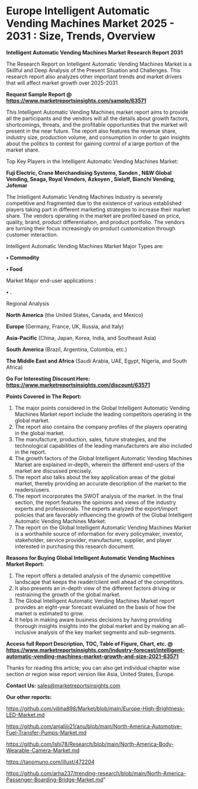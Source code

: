 # Europe Intelligent Automatic Vending Machines Market 2025 - 2031 : Size, Trends, Overview

<strong>Intelligent Automatic Vending Machines Market Research Report 2031</strong>

The Research Report on Intelligent Automatic Vending Machines Market is a Skillful and Deep Analysis of the Present Situation and Challenges. This research report also analyzes other important trends and market drivers that will affect market growth over 2025-2031.

<strong>Request Sample Report @ <a href=https://www.marketreportsinsights.com/sample/63571>https://www.marketreportsinsights.com/sample/63571</a></strong>

This Intelligent Automatic Vending Machines market report aims to provide all the participants and the vendors will all the details about growth factors, shortcomings, threats, and the profitable opportunities that the market will present in the near future. The report also features the revenue share, industry size, production volume, and consumption in order to gain insights about the politics to contest for gaining control of a large portion of the market share.

Top Key Players in the Intelligent Automatic Vending Machines Market:

<strong>Fuji Electric, Crane Merchandising Systems, Sanden , N&W Global Vending, Seaga, Royal Vendors, Azkoyen , Sielaff, Bianchi Vending, Jofemar</strong>

The Intelligent Automatic Vending Machines Industry is severely competitive and fragmented due to the existence of various established players taking part in different marketing strategies to increase their market share. The vendors operating in the market are profiled based on price, quality, brand, product differentiation, and product portfolio. The vendors are turning their focus increasingly on product customization through customer interaction.

Intelligent Automatic Vending Machines Market Major Types are:

<strong>• Commodity

• Food</strong>

Market Major end-user applications :

<strong>• .</strong>

Regional Analysis

</u><strong><b>North America</b></strong> (the United States, Canada, and Mexico)

<strong><b>Europe </b></strong>(Germany, France, UK, Russia, and Italy)

<strong><b>Asia-Pacific</b></strong> (China, Japan, Korea, India, and Southeast Asia)

<strong><b>South America</b></strong> (Brazil, Argentina, Colombia, etc.)

<strong><b>The Middle East and Africa</b></strong> (Saudi Arabia, UAE, Egypt, Nigeria, and South Africa)

<strong>Go For Interesting Discount Here: <a href=https://www.marketreportsinsights.com/discount/63571>https://www.marketreportsinsights.com/discount/63571</a></strong>

<strong>Points Covered in The Report:</strong>
<ol>
  <li>The major points considered in the Global Intelligent Automatic Vending Machines Market report include the leading competitors operating in the global market.</li>
  <li>The report also contains the company profiles of the players operating in the global market.</li>
  <li>The manufacture, production, sales, future strategies, and the technological capabilities of the leading manufacturers are also included in the report.</li>
  <li>The growth factors of the Global Intelligent Automatic Vending Machines Market are explained in-depth, wherein the different end-users of the market are discussed precisely.</li>
  <li>The report also talks about the key application areas of the global market, thereby providing an accurate description of the market to the readers/users.</li>
  <li>The report incorporates the SWOT analysis of the market. In the final section, the report features the opinions and views of the industry experts and professionals. The experts analyzed the export/import policies that are favorably influencing the growth of the Global Intelligent Automatic Vending Machines Market.</li>
  <li>The report on the Global Intelligent Automatic Vending Machines Market is a worthwhile source of information for every policymaker, investor, stakeholder, service provider, manufacturer, supplier, and player interested in purchasing this research document.</li>
</ol>
<strong>Reasons for Buying Global Intelligent Automatic Vending Machines Market Report:</strong>

<ol>
  <li>The report offers a detailed analysis of the dynamic competitive landscape that keeps the reader/client well ahead of the competitors.</li>
  <li>It also presents an in-depth view of the different factors driving or restraining the growth of the global market.</li>
  <li>The Global Intelligent Automatic Vending Machines Market report provides an eight-year forecast evaluated on the basis of how the market is estimated to grow.</li>
  <li>It helps in making aware business decisions by having providing thorough insights insights into the global market and by making an all-inclusive analysis of the key market segments and sub-segments.</li>
</ol>
<strong>Access full Report Description, TOC, Table of Figure, Chart, etc. @ <a href=https://www.marketreportsinsights.com/industry-forecast/intelligent-automatic-vending-machines-market-growth-and-size-2021-63571>https://www.marketreportsinsights.com/industry-forecast/intelligent-automatic-vending-machines-market-growth-and-size-2021-63571</a></strong>


Thanks for reading this article; you can also get individual chapter wise section or region wise report version like Asia, United States, Europe.

<strong>Contact Us:</strong>
sales@marketreportsinsights.com

<strong>Our other reports:</strong>

<a href=https://github.com/vibha898/Market/blob/main/Europe-High-Brightness-LED-Market.md>https://github.com/vibha898/Market/blob/main/Europe-High-Brightness-LED-Market.md</a>

<a href=https://github.com/anjaliiii21/anu/blob/main/North-America-Automotive-Fuel-Transfer-Pumps-Market.md>https://github.com/anjaliiii21/anu/blob/main/North-America-Automotive-Fuel-Transfer-Pumps-Market.md</a>

<a href=https://github.com/Ishi78/Research/blob/main/North-America-Body-Wearable-Camera-Market.md>https://github.com/Ishi78/Research/blob/main/North-America-Body-Wearable-Camera-Market.md</a>

<a href=https://tanomuno.com/illust/472204>https://tanomuno.com/illust/472204</a>

<a href=https://github.com/arha237/trending-research/blob/main/North-America-Passenger-Boarding-Bridge-Market.md>https://github.com/arha237/trending-research/blob/main/North-America-Passenger-Boarding-Bridge-Market.md</a>"
